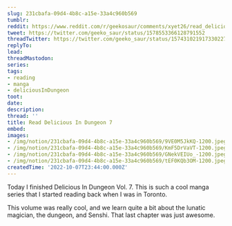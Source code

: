 ```yaml
---
slug: 231cbafa-09d4-4b8c-a15e-33a4c960b569
tumblr:
reddit: https://www.reddit.com/r/geekosaur/comments/xyet26/read_delicious_in_dungeon_7/
tweet: https://twitter.com/geeko_saur/status/1578553366128791552
threadTwitter: https://twitter.com/geeko_saur/status/1574310219173302272
replyTo:
lead:
threadMastodon:
series:
tags:
- reading
- manga
- deliciousInDungeon
toot:
date:
description:
thread: ''
title: Read Delicious In Dungeon 7
embed:
images:
- /img/notion/231cbafa-09d4-4b8c-a15e-33a4c960b569/9VE0M5JkKQ-1200.jpeg
- /img/notion/231cbafa-09d4-4b8c-a15e-33a4c960b569/KmF5DrVaVT-1200.jpeg
- /img/notion/231cbafa-09d4-4b8c-a15e-33a4c960b569/GNekVEIUo_-1200.jpeg
- /img/notion/231cbafa-09d4-4b8c-a15e-33a4c960b569/tEF0KQb3OM-1200.jpeg
createdTime: '2022-10-07T23:44:00.000Z'
---
```


Today I finished Delicious In Dungeon Vol. 7. This is such a cool manga series that I started reading back when I was in Toronto. 

This volume was really cool, and we learn quite a bit about the lunatic magician, the dungeon, and Senshi. That last chapter was just awesome.